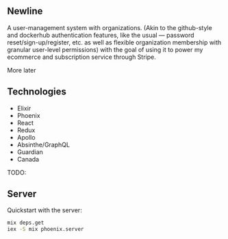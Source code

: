 ## Newline

A user-management system with organizations. (Akin to the github-style and dockerhub authentication features, like the usual — password reset/sign-up/register, etc. as well as flexible organization membership with granular user-level permissions) with the goal of using it to power my ecommerce and subscription service through Stripe.

More later

## Technologies

* Elixir
* Phoenix
* React
* Redux
* Apollo
* Absinthe/GraphQL
* Guardian
* Canada

TODO:

## Server

Quickstart with the server:

```bash
mix deps.get
iex -S mix phoenix.server
```
